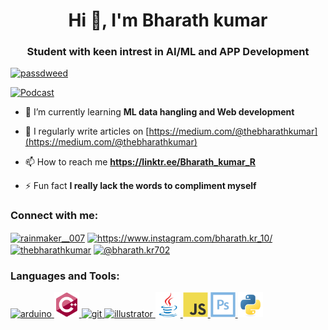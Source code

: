 <h1 align="center">Hi 👋, I'm Bharath kumar</h1>
<h3 align="center">Student with keen intrest in AI/ML and APP Development</h3>

<p align="left"> <a href="https://twitter.com/passdweed" target="blank"><img src="https://img.shields.io/twitter/follow/bitchcyainside?logo=twitter&style=for-the-badge" alt="passdweed" /></a> </p>
<p align="left"> <a href="https://open.spotify.com/show/4PDEqJu1u06pqcvBFF4BRA" target="blank"><img src="https://www.freepnglogos.com/images/spotify-logo-png-7078.html" alt="Podcast" /></a> </p>

- 🌱 I’m currently learning **ML data hangling and Web development**

- 📝 I regularly write articles on [https://medium.com/@thebharathkumar](https://medium.com/@thebharathkumar)

- 📫 How to reach me **https://linktr.ee/Bharath_kumar_R**

- ⚡ Fun fact **I really lack the words to compliment myself**

<h3 align="left">Connect with me:</h3>
<p align="left">
<a href="https://twitter.com/rainmaker__007" target="blank"><img align="center" src="https://raw.githubusercontent.com/rahuldkjain/github-profile-readme-generator/master/src/images/icons/Social/twitter.svg" alt="rainmaker__007" height="30" width="40" /></a>
  <a href="https://instagram.com/https://www.instagram.com/bharath.kr_10/" target="blank"><img align="center" src="https://raw.githubusercontent.com/rahuldkjain/github-profile-readme-generator/master/src/images/icons/Social/instagram.svg" alt="https://www.instagram.com/bharath.kr_10/" height="30" width="40" /></a>
<a href="https://linkedin.com/in/thebharathkumar" target="blank"><img align="center" src="https://raw.githubusercontent.com/rahuldkjain/github-profile-readme-generator/master/src/images/icons/Social/linked-in-alt.svg" alt="thebharathkumar" height="30" width="40" /></a>
<a href="https://medium.com/@thebharathkumar" target="blank"><img align="center" src="https://raw.githubusercontent.com/rahuldkjain/github-profile-readme-generator/master/src/images/icons/Social/medium.svg" alt="@bharath.kr702" height="30" width="40" /></a>
</p>

<h3 align="left">Languages and Tools:</h3>
<p align="left"> <a href="https://www.arduino.cc/" target="_blank"> <img src="https://cdn.worldvectorlogo.com/logos/arduino-1.svg" alt="arduino" width="40" height="40"/> </a> <a href="https://www.w3schools.com/cpp/" target="_blank"> <img src="https://raw.githubusercontent.com/devicons/devicon/master/icons/cplusplus/cplusplus-original.svg" alt="cplusplus" width="40" height="40"/> </a> <a href="https://git-scm.com/" target="_blank"> <img src="https://www.vectorlogo.zone/logos/git-scm/git-scm-icon.svg" alt="git" width="40" height="40"/> </a> <a href="https://www.adobe.com/in/products/illustrator.html" target="_blank"> <img src="https://www.vectorlogo.zone/logos/adobe_illustrator/adobe_illustrator-icon.svg" alt="illustrator" width="40" height="40"/> </a> <a href="https://www.java.com" target="_blank"> <img src="https://raw.githubusercontent.com/devicons/devicon/master/icons/java/java-original.svg" alt="java" width="40" height="40"/> </a> <a href="https://developer.mozilla.org/en-US/docs/Web/JavaScript" target="_blank"> <img src="https://raw.githubusercontent.com/devicons/devicon/master/icons/javascript/javascript-original.svg" alt="javascript" width="40" height="40"/> </a> <a href="https://www.photoshop.com/en" target="_blank"> <img src="https://raw.githubusercontent.com/devicons/devicon/master/icons/photoshop/photoshop-line.svg" alt="photoshop" width="40" height="40"/> </a> <a href="https://www.python.org" target="_blank"> <img src="https://raw.githubusercontent.com/devicons/devicon/master/icons/python/python-original.svg" alt="python" width="40" height="40"/> </a> </p>




